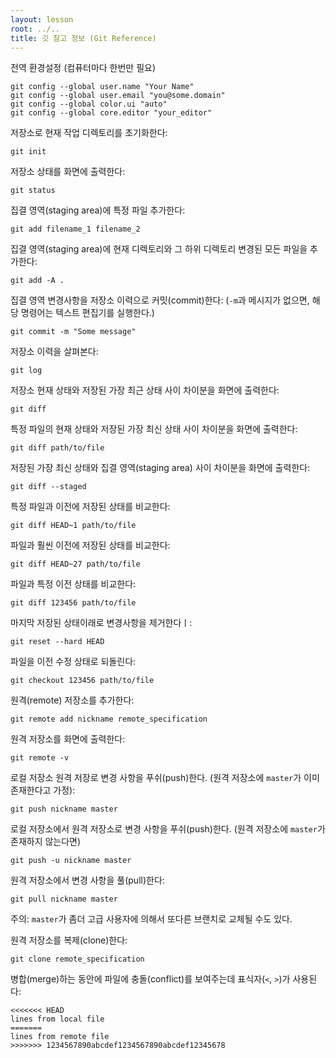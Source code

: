 ```yaml
---
layout: lesson
root: ../..
title: 깃 참고 정보 (Git Reference)
---
```


전역 환경설정 (컴퓨터마다 한번만 필요)

~~~
git config --global user.name "Your Name"
git config --global user.email "you@some.domain"
git config --global color.ui "auto"
git config --global core.editor "your_editor"
~~~

저장소로 현재 작업 디렉토리를 초기화한다:

~~~
git init
~~~

저장소 상태를 화면에 출력한다:

~~~
git status
~~~

집결 영역(staging area)에 특정 파일 추가한다:

~~~
git add filename_1 filename_2
~~~

집결 영역(staging area)에 현재 디렉토리와 그 하위 디렉토리 변경된 모든 파일을 추가한다:

~~~
git add -A .
~~~

집결 영역 변경사항을 저장소 이력으로 커밋(commit)한다:
(`-m`과 메시지가 없으면, 해당 명령어는 텍스트 편집기를 실행한다.)

~~~
git commit -m "Some message"
~~~

저장소 이력을 살펴본다:

~~~
git log
~~~

저장소 현재 상태와 저장된 가장 최근 상태 사이 차이분을 화면에 출력한다:

~~~
git diff
~~~

특정 파일의 현재 상태와 저장된 가장 최신 상태 사이 차이분을 화면에 출력한다:

~~~
git diff path/to/file
~~~

저장된 가장 최신 상태와 집결 영역(staging area) 사이 차이분을 화면에 출력한다:

~~~
git diff --staged
~~~

특정 파일과 이전에 저장된 상태를 비교한다:

~~~
git diff HEAD~1 path/to/file
~~~

파일과 훨씬 이전에 저장된 상태를 비교한다:

~~~
git diff HEAD~27 path/to/file
~~~

파일과 특정 이전 상태를 비교한다:

~~~
git diff 123456 path/to/file
~~~

마지막 저장된 상태이래로 변경사항을 제거한다ㅣ:

~~~
git reset --hard HEAD
~~~

파일을 이전 수정 상태로 되돌린다:

~~~
git checkout 123456 path/to/file
~~~

원격(remote) 저장소를 추가한다:

~~~
git remote add nickname remote_specification
~~~

원격 저장소를 화면에 출력한다:

~~~
git remote -v
~~~

로컬 저장소 원격 저장로 변경 사항을 푸쉬(push)한다. (원격 저장소에 `master`가 이미 존재한다고 가정):

~~~
git push nickname master
~~~

로컬 저장소에서 원격 저장소로 변경 사항을 푸쉬(push)한다. (원격 저장소에 `master`가 존재하지 않는다면)

~~~
git push -u nickname master
~~~

원격 저장소에서 변경 사항을 풀(pull)한다:

~~~
git pull nickname master
~~~

주의: `master`가 좀더 고급 사용자에 의해서 또다른 브랜치로 교체될 수도 있다.

원격 저장소를 복제(clone)한다:

~~~
git clone remote_specification
~~~

병합(merge)하는 동안에 파일에 충돌(conflict)를 보여주는데 표식자(`<`, `>`)가 사용된다:

~~~
<<<<<<< HEAD
lines from local file
=======
lines from remote file
>>>>>>> 1234567890abcdef1234567890abcdef12345678
~~~
